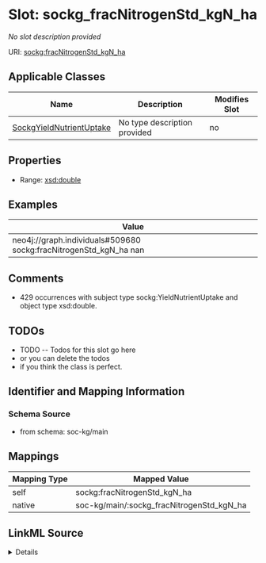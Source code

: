 

# Slot: sockg_fracNitrogenStd_kgN_ha


_No slot description provided_





URI: [sockg:fracNitrogenStd_kgN_ha](http://www.semanticweb.org/sockg/ontologies/2024/0/soil-carbon-ontology/fracNitrogenStd_kgN_ha)



<!-- no inheritance hierarchy -->





## Applicable Classes

| Name | Description | Modifies Slot |
| --- | --- | --- |
| [SockgYieldNutrientUptake](../classes/SockgYieldNutrientUptake.md) | No type description provided |  no  |







## Properties

* Range: [xsd:double](http://www.w3.org/2001/XMLSchema#double)






## Examples

| Value |
| --- |
| neo4j://graph.individuals#509680 sockg:fracNitrogenStd_kgN_ha nan |

## Comments

* 429 occurrences with subject type sockg:YieldNutrientUptake and object type xsd:double.

## TODOs

* TODO -- Todos for this slot go here
* or you can delete the todos
* if you think the class is perfect.

## Identifier and Mapping Information







### Schema Source


* from schema: soc-kg/main




## Mappings

| Mapping Type | Mapped Value |
| ---  | ---  |
| self | sockg:fracNitrogenStd_kgN_ha |
| native | soc-kg/main/:sockg_fracNitrogenStd_kgN_ha |




## LinkML Source

<details>
```yaml
name: sockg_fracNitrogenStd_kgN_ha
description: No slot description provided
todos:
- TODO -- Todos for this slot go here
- or you can delete the todos
- if you think the class is perfect.
comments:
- 429 occurrences with subject type sockg:YieldNutrientUptake and object type xsd:double.
examples:
- value: neo4j://graph.individuals#509680 sockg:fracNitrogenStd_kgN_ha nan
from_schema: soc-kg/main
rank: 1000
slot_uri: sockg:fracNitrogenStd_kgN_ha
alias: sockg_fracNitrogenStd_kgN_ha
domain_of:
- sockg_YieldNutrientUptake
range: double

```
</details>